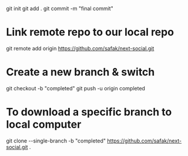 git init
git add .
git commit -m "final commit"
# Link remote repo to our local repo
git remote add origin https://github.com/safak/next-social.git
# Create a new branch & switch
git checkout -b "completed"
git push -u origin completed
# To download a specific branch to local computer
git clone --single-branch -b "completed" https://github.com/safak/next-social.git .